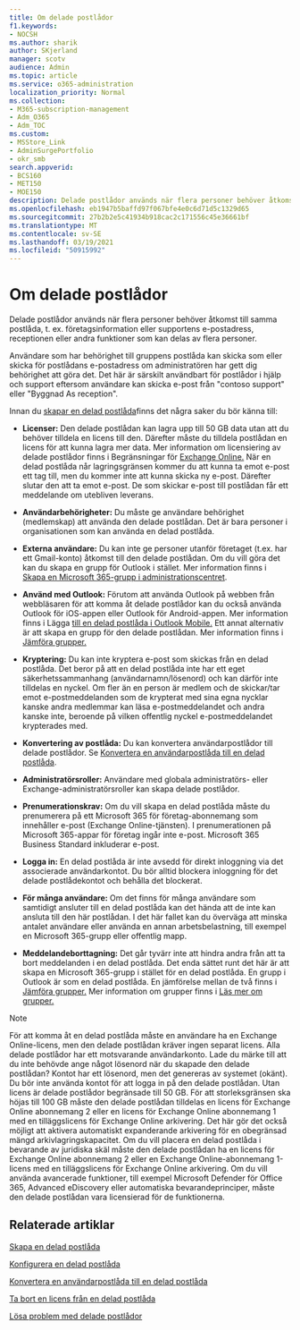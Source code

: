```yaml
---
title: Om delade postlådor
f1.keywords:
- NOCSH
ms.author: sharik
author: SKjerland
manager: scotv
audience: Admin
ms.topic: article
ms.service: o365-administration
localization_priority: Normal
ms.collection:
- M365-subscription-management
- Adm_O365
- Adm_TOC
ms.custom:
- MSStore_Link
- AdminSurgePortfolio
- okr_smb
search.appverid:
- BCS160
- MET150
- MOE150
description: Delade postlådor används när flera personer behöver åtkomst till samma postlåda. Lär dig vad du behöver veta innan du skapar en delad postlåda.
ms.openlocfilehash: eb1947b5baffd97f067bfe4e0c6d71d5c1329d65
ms.sourcegitcommit: 27b2b2e5c41934b918cac2c171556c45e36661bf
ms.translationtype: MT
ms.contentlocale: sv-SE
ms.lasthandoff: 03/19/2021
ms.locfileid: "50915992"
---
```

# <a name="about-shared-mailboxes"></a>Om delade postlådor

Delade postlådor används när flera personer behöver åtkomst till samma postlåda, t. ex. företagsinformation eller supportens e-postadress, receptionen eller andra funktioner som kan delas av flera personer.

Användare som har behörighet till gruppens postlåda kan skicka som eller skicka för postlådans e-postadress om administratören har gett dig behörighet att göra det. Det här är särskilt användbart för postlådor i hjälp och support eftersom användare kan skicka e-post från "contoso support" eller "Byggnad As reception".

Innan du [skapar en delad postlåda](create-a-shared-mailbox.md)finns det några saker du bör känna till:

- **Licenser:** Den delade postlådan kan lagra upp till 50 GB data utan att du behöver tilldela en licens till den. Därefter måste du tilldela postlådan en licens för att kunna lagra mer data. Mer information om licensiering av delade postlådor finns i Begränsningar för [Exchange Online.](/office365/servicedescriptions/exchange-online-service-description/exchange-online-limits#StorageLimits) När en delad postlåda når lagringsgränsen kommer du att kunna ta emot e-post ett tag till, men du kommer inte att kunna skicka ny e-post. Därefter slutar den att ta emot e-post. De som skickar e-post till postlådan får ett meddelande om utebliven leverans.

- **Användarbehörigheter:** Du måste ge användare behörighet (medlemskap) att använda den delade postlådan. Det är bara personer i organisationen som kan använda en delad postlåda.

- **Externa användare:** Du kan inte ge personer utanför företaget (t.ex. har ett Gmail-konto) åtkomst till den delade postlådan. Om du vill göra det kan du skapa en grupp för Outlook i stället. Mer information finns i [Skapa en Microsoft 365-grupp i administrationscentret](../create-groups/create-groups.md).

- **Använd med Outlook:** Förutom att använda Outlook på webben från webbläsaren för att komma åt delade postlådor kan du också använda Outlook för iOS-appen eller Outlook för Android-appen. Mer information finns i Lägga [till en delad postlåda i Outlook Mobile.](https://support.microsoft.com/office/f866242c-81b2-472e-8776-6c49c5473c9f) Ett annat alternativ är att skapa en grupp för den delade postlådan. Mer information finns i [Jämföra grupper.](../create-groups/compare-groups.md)

- **Kryptering:** Du kan inte kryptera e-post som skickas från en delad postlåda. Det beror på att en delad postlåda inte har ett eget säkerhetssammanhang (användarnamn/lösenord) och kan därför inte tilldelas en nyckel. Om fler än en person är medlem och de skickar/tar emot e-postmeddelanden som de krypterat med sina egna nycklar kanske andra medlemmar kan läsa e-postmeddelandet och andra kanske inte, beroende på vilken offentlig nyckel e-postmeddelandet krypterades med.

- **Konvertering av postlåda:** Du kan konvertera användarpostlådor till delade postlådor. Se [Konvertera en användarpostlåda till en delad postlåda](convert-user-mailbox-to-shared-mailbox.md).

- **Administratörsroller:** Användare med globala administratörs- eller Exchange-administratörsroller kan skapa delade postlådor.

- **Prenumerationskrav:** Om du vill skapa en delad postlåda måste du prenumerera på ett Microsoft 365 för företag-abonnemang som innehåller e-post (Exchange Online-tjänsten). I prenumerationen på Microsoft 365-appar för företag ingår inte e-post. Microsoft 365 Business Standard inkluderar e-post.

- **Logga in:** En delad postlåda är inte avsedd för direkt inloggning via det associerade användarkontot. Du bör alltid blockera inloggning för det delade postlådekontot och behålla det blockerat.

- **För många användare:** Om det finns för många användare som samtidigt ansluter till en delad postlåda kan det hända att de inte kan ansluta till den här postlådan. I det här fallet kan du överväga att minska antalet användare eller använda en annan arbetsbelastning, till exempel en Microsoft 365-grupp eller offentlig mapp.

- **Meddelandeborttagning:** Det går tyvärr inte att hindra andra från att ta bort meddelanden i en delad postlåda. Det enda sättet runt det här är att skapa en Microsoft 365-grupp i stället för en delad postlåda. En grupp i Outlook är som en delad postlåda. En jämförelse mellan de två finns i [Jämföra grupper.](../create-groups/compare-groups.md) Mer information om grupper finns i [Läs mer om grupper.](https://support.microsoft.com/office/b565caa1-5c40-40ef-9915-60fdb2d97fa2)


> [!NOTE]
> För att komma åt en delad postlåda måste en användare ha en Exchange Online-licens, men den delade postlådan kräver ingen separat licens. Alla delade postlådor har ett motsvarande användarkonto. Lade du märke till att du inte behövde ange något lösenord när du skapade den delade postlådan? Kontot har ett lösenord, men det genereras av systemet (okänt). Du bör inte använda kontot för att logga in på den delade postlådan. Utan licens är delade postlådor begränsade till 50 GB. För att storleksgränsen ska höjas till 100 GB måste den delade postlådan tilldelas en licens för Exchange Online abonnemang 2 eller en licens för Exchange Online abonnemang 1 med en tilläggslicens för Exchange Online arkivering. Det här gör det också möjligt att aktivera automatiskt expanderande arkivering för en obegränsad mängd arkivlagringskapacitet. Om du vill placera en delad postlåda i bevarande av juridiska skäl måste den delade postlådan ha en licens för Exchange Online abonnemang 2 eller en Exchange Online-abonnemang 1-licens med en tilläggslicens för Exchange Online arkivering. Om du vill använda avancerade funktioner, till exempel Microsoft Defender för Office 365, Advanced eDiscovery eller automatiska bevarandeprinciper, måste den delade postlådan vara licensierad för de funktionerna.

## <a name="related-articles"></a>Relaterade artiklar

[Skapa en delad postlåda](create-a-shared-mailbox.md)

[Konfigurera en delad postlåda](configure-a-shared-mailbox.md)

[Konvertera en användarpostlåda till en delad postlåda](convert-user-mailbox-to-shared-mailbox.md)

[Ta bort en licens från en delad postlåda](remove-license-from-shared-mailbox.md)

[Lösa problem med delade postlådor](resolve-issues-with-shared-mailboxes.md)